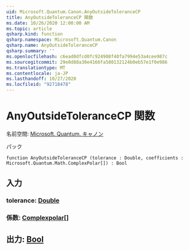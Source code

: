 ```yaml
---
uid: Microsoft.Quantum.Canon.AnyOutsideToleranceCP
title: AnyOutsideToleranceCP 関数
ms.date: 10/26/2020 12:00:00 AM
ms.topic: article
qsharp.kind: function
qsharp.namespace: Microsoft.Quantum.Canon
qsharp.name: AnyOutsideToleranceCP
qsharp.summary: ''
ms.openlocfilehash: c6ead0dfcd0fc924908f40fa7994e53a4cee987c
ms.sourcegitcommit: 29e0d88a30e4166fa580132124b0eb57e1f0e986
ms.translationtype: MT
ms.contentlocale: ja-JP
ms.lasthandoff: 10/27/2020
ms.locfileid: "92718478"
---
```

# <a name="anyoutsidetolerancecp-function"></a>AnyOutsideToleranceCP 関数

名前空間: [Microsoft. Quantum. キャノン](xref:Microsoft.Quantum.Canon)

パック [](https://nuget.org/packages/)




```qsharp
function AnyOutsideToleranceCP (tolerance : Double, coefficients : Microsoft.Quantum.Math.ComplexPolar[]) : Bool
```


## <a name="input"></a>入力

### <a name="tolerance--double"></a>tolerance: [Double](xref:microsoft.quantum.lang-ref.double)




### <a name="coefficients--complexpolar"></a>係数: [Complexpolar](xref:Microsoft.Quantum.Math.ComplexPolar)[]





## <a name="output--bool"></a>出力: [Bool](xref:microsoft.quantum.lang-ref.bool)


